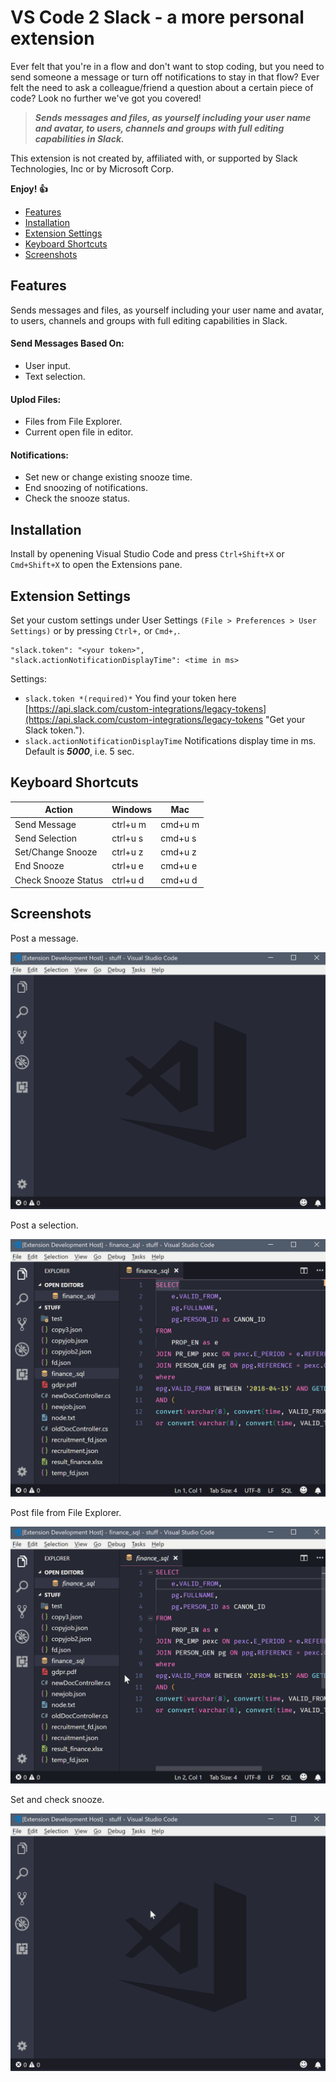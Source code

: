 # VS Code 2 Slack - a more personal extension

Ever felt that you're in a flow and don't want to stop coding, but you need to send someone a message or turn off notifications to stay in that flow? Ever felt the need to ask a colleague/friend a question about a certain piece of code? Look no further we've got you covered!

> **_Sends messages and files, as yourself including your user name and avatar, to users, channels and groups with full editing capabilities in Slack._**

This extension is not created by, affiliated with, or supported by Slack Technologies, Inc or by Microsoft Corp.

**Enjoy! :+1:**

*   [Features](#features)
*   [Installation](#installation)
*   [Extension Settings](#extension-settings)
*   [Keyboard Shortcuts](#keyboard-shortcuts)
*   [Screenshots](#screenshots)

## Features

Sends messages and files, as yourself including your user name and avatar, to users, channels and groups with full editing capabilities in Slack.

#### Send Messages Based On:

*   User input.
*   Text selection.

#### Uplod Files:

*   Files from File Explorer.
*   Current open file in editor.

#### Notifications:

*   Set new or change existing snooze time.
*   End snoozing of notifications.
*   Check the snooze status.

## Installation

Install by openening Visual Studio Code and press `Ctrl+Shift+X` or `Cmd+Shift+X` to open the Extensions pane.

## Extension Settings

Set your custom settings under User Settings `(File > Preferences > User Settings)` or by pressing `Ctrl+,` or `Cmd+,`.

```
"slack.token": "<your token>",
"slack.actionNotificationDisplayTime": <time in ms>
```

Settings:

*   `slack.token *(required)*` You find your token here [https://api.slack.com/custom-integrations/legacy-tokens](https://api.slack.com/custom-integrations/legacy-tokens "Get your Slack token.").
*   `slack.actionNotificationDisplayTime` Notifications display time in ms. Default is **_5000_**, i.e. 5 sec.

## Keyboard Shortcuts

| Action              | Windows  | Mac     |
| ------------------- | -------- | ------- |
| Send Message        | ctrl+u m | cmd+u m |
| Send Selection      | ctrl+u s | cmd+u s |
| Set/Change Snooze   | ctrl+u z | cmd+u z |
| End Snooze          | ctrl+u e | cmd+u e |
| Check Snooze Status | ctrl+u d | cmd+u d |

## Screenshots

Post a message.

![Usage](images/postmessage.gif)

Post a selection.

![Usage](images/postselection.gif)

Post file from File Explorer.

![Usage](images/postfile.gif)

Set and check snooze.

![Usage](images/snoozeset.gif)
